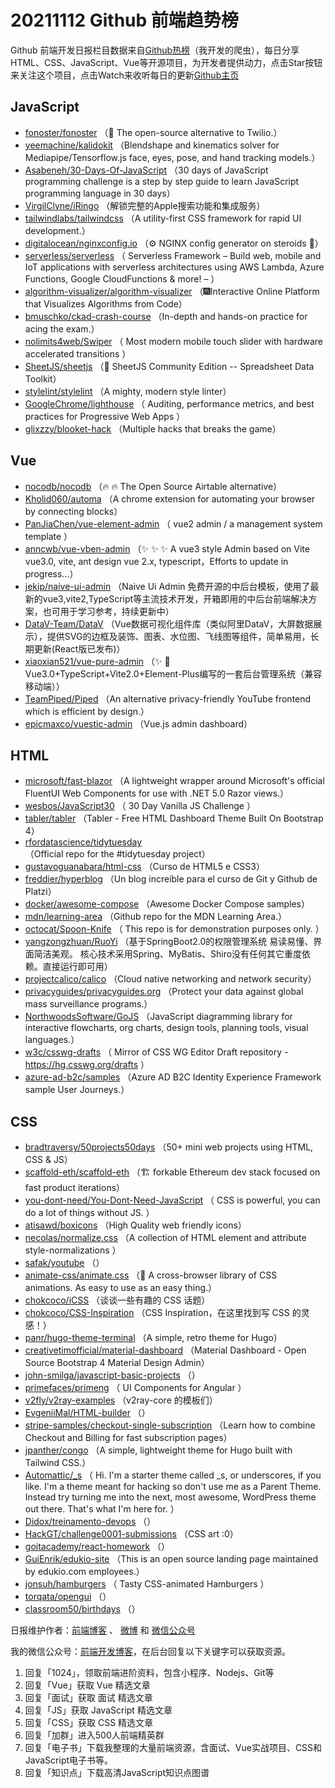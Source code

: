 # 20211112 Github 前端趋势榜

Github 前端开发日报栏目数据来自[Github热榜](https://github.qdkfweb.cn/)（我开发的爬虫），每日分享HTML、CSS、JavaScript、Vue等开源项目，为开发者提供动力，点击Star按钮来关注这个项目，点击Watch来收听每日的更新[Github主页](https://github.com/kujian/githubTrending)
## JavaScript

* [fonoster/fonoster](https://github.com/fonoster/fonoster) （&#x1f680; The open-source alternative to Twilio.）
* [yeemachine/kalidokit](https://github.com/yeemachine/kalidokit) （Blendshape and kinematics solver for Mediapipe/Tensorflow.js face, eyes, pose, and hand tracking models.）
* [Asabeneh/30-Days-Of-JavaScript](https://github.com/Asabeneh/30-Days-Of-JavaScript) （30 days of JavaScript programming challenge is a step by step guide to learn JavaScript programming language in 30 days）
* [VirgilClyne/iRingo](https://github.com/VirgilClyne/iRingo) （解锁完整的Apple搜索功能和集成服务）
* [tailwindlabs/tailwindcss](https://github.com/tailwindlabs/tailwindcss) （A utility-first CSS framework for rapid UI development.）
* [digitalocean/nginxconfig.io](https://github.com/digitalocean/nginxconfig.io) （&#x2699;&#xfe0f; NGINX config generator on steroids &#x1f489;）
* [serverless/serverless](https://github.com/serverless/serverless) （
        Serverless Framework – Build web, mobile and IoT applications with serverless architectures using AWS Lambda, Azure Functions, Google CloudFunctions &amp; more! – 
      ）
* [algorithm-visualizer/algorithm-visualizer](https://github.com/algorithm-visualizer/algorithm-visualizer) （&#x1f386;Interactive Online Platform that Visualizes Algorithms from Code）
* [bmuschko/ckad-crash-course](https://github.com/bmuschko/ckad-crash-course) （In-depth and hands-on practice for acing the exam.）
* [nolimits4web/Swiper](https://github.com/nolimits4web/swiper) （
        Most modern mobile touch slider with hardware accelerated transitions
      ）
* [SheetJS/sheetjs](https://github.com/SheetJS/sheetjs) （:green_book: SheetJS Community Edition -- Spreadsheet Data Toolkit）
* [stylelint/stylelint](https://github.com/stylelint/stylelint) （A mighty, modern style linter）
* [GoogleChrome/lighthouse](https://github.com/GoogleChrome/lighthouse) （
        Auditing, performance metrics, and best practices for Progressive Web Apps
      ）
* [glixzzy/blooket-hack](https://github.com/glixzzy/blooket-hack) （Multiple hacks that breaks the game）

## Vue

* [nocodb/nocodb](https://github.com/nocodb/nocodb) （&#x1f525; &#x1f525; The Open Source Airtable alternative）
* [Kholid060/automa](https://github.com/Kholid060/automa) （A chrome extension for automating your browser by connecting blocks）
* [PanJiaChen/vue-element-admin](https://github.com/PanJiaChen/vue-element-admin) （
        vue2 admin / a management system template
      ）
* [anncwb/vue-vben-admin](https://github.com/anncwb/vue-vben-admin) （&#x2728; &#x2728; &#x2728; A vue3 style Admin based on Vite vue3.0, vite, ant design vue 2.x, typescript，Efforts to update in progress...）
* [jekip/naive-ui-admin](https://github.com/jekip/naive-ui-admin) （Naive Ui Admin 免费开源的中后台模板，使用了最新的vue3,vite2,TypeScript等主流技术开发，开箱即用的中后台前端解决方案，也可用于学习参考，持续更新中）
* [DataV-Team/DataV](https://github.com/DataV-Team/DataV) （Vue数据可视化组件库（类似阿里DataV，大屏数据展示），提供SVG的边框及装饰、图表、水位图、飞线图等组件，简单易用，长期更新(React版已发布)）
* [xiaoxian521/vue-pure-admin](https://github.com/xiaoxian521/vue-pure-admin) （&#x2728; &#x1f680;Vue3.0+TypeScript+Vite2.0+Element-Plus编写的一套后台管理系统（兼容移动端））
* [TeamPiped/Piped](https://github.com/TeamPiped/Piped) （An alternative privacy-friendly YouTube frontend which is efficient by design.）
* [epicmaxco/vuestic-admin](https://github.com/epicmaxco/vuestic-admin) （Vue.js admin dashboard）

## HTML

* [microsoft/fast-blazor](https://github.com/microsoft/fast-blazor) （A lightweight wrapper around Microsoft's official FluentUI Web Components for use with .NET 5.0 Razor views.）
* [wesbos/JavaScript30](https://github.com/wesbos/JavaScript30) （
        30 Day Vanilla JS Challenge
      ）
* [tabler/tabler](https://github.com/tabler/tabler) （Tabler - Free HTML Dashboard Theme Built On Bootstrap 4）
* [rfordatascience/tidytuesday](https://github.com/rfordatascience/tidytuesday) （Official repo for the #tidytuesday project）
* [gustavoguanabara/html-css](https://github.com/gustavoguanabara/html-css) （Curso de HTML5 e CSS3）
* [freddier/hyperblog](https://github.com/freddier/hyperblog) （Un blog increíble para el curso de Git y Github de Platzi）
* [docker/awesome-compose](https://github.com/docker/awesome-compose) （Awesome Docker Compose samples）
* [mdn/learning-area](https://github.com/mdn/learning-area) （Github repo for the MDN Learning Area.）
* [octocat/Spoon-Knife](https://github.com/octocat/Spoon-Knife) （
        This repo is for demonstration purposes only.
      ）
* [yangzongzhuan/RuoYi](https://github.com/yangzongzhuan/RuoYi) （基于SpringBoot2.0的权限管理系统 易读易懂、界面简洁美观。 核心技术采用Spring、MyBatis、Shiro没有任何其它重度依赖。直接运行即可用）
* [projectcalico/calico](https://github.com/projectcalico/calico) （Cloud native networking and network security）
* [privacyguides/privacyguides.org](https://github.com/privacyguides/privacyguides.org) （Protect your data against global mass surveillance programs.）
* [NorthwoodsSoftware/GoJS](https://github.com/NorthwoodsSoftware/GoJS) （JavaScript diagramming library for interactive flowcharts, org charts, design tools, planning tools, visual languages.）
* [w3c/csswg-drafts](https://github.com/w3c/csswg-drafts) （
        Mirror of CSS WG Editor Draft repository - <a href="https://hg.csswg.org/drafts">https://hg.csswg.org/drafts</a>
      ）
* [azure-ad-b2c/samples](https://github.com/azure-ad-b2c/samples) （Azure AD B2C Identity Experience Framework sample User Journeys.）

## CSS

* [bradtraversy/50projects50days](https://github.com/bradtraversy/50projects50days) （50+ mini web projects using HTML, CSS &amp; JS）
* [scaffold-eth/scaffold-eth](https://github.com/scaffold-eth/scaffold-eth) （&#x1f3d7; forkable Ethereum dev stack focused on fast product iterations）
* [you-dont-need/You-Dont-Need-JavaScript](https://github.com/you-dont-need/You-Dont-Need-JavaScript) （
        CSS is powerful, you can do a lot of things without JS.
      ）
* [atisawd/boxicons](https://github.com/atisawd/boxicons) （High Quality web friendly icons）
* [necolas/normalize.css](https://github.com/necolas/normalize.css) （A collection of HTML element and attribute style-normalizations
      ）
* [safak/youtube](https://github.com/safak/youtube) （）
* [animate-css/animate.css](https://github.com/animate-css/animate.css) （&#x1f37f; A cross-browser library of CSS animations. As easy to use as an easy thing.）
* [chokcoco/iCSS](https://github.com/chokcoco/iCSS) （谈谈一些有趣的 CSS 话题）
* [chokcoco/CSS-Inspiration](https://github.com/chokcoco/CSS-Inspiration) （CSS Inspiration，在这里找到写 CSS 的灵感！）
* [panr/hugo-theme-terminal](https://github.com/panr/hugo-theme-terminal) （A simple, retro theme for Hugo）
* [creativetimofficial/material-dashboard](https://github.com/creativetimofficial/material-dashboard) （Material Dashboard - Open Source Bootstrap 4 Material Design Admin）
* [john-smilga/javascript-basic-projects](https://github.com/john-smilga/javascript-basic-projects) （）
* [primefaces/primeng](https://github.com/primefaces/primeng) （
        UI Components for Angular
      ）
* [v2fly/v2ray-examples](https://github.com/v2fly/v2ray-examples) （v2ray-core 的模板们）
* [EvgeniiMal/HTML-builder](https://github.com/EvgeniiMal/HTML-builder) （）
* [stripe-samples/checkout-single-subscription](https://github.com/stripe-samples/checkout-single-subscription) （Learn how to combine Checkout and Billing for fast subscription pages）
* [jpanther/congo](https://github.com/jpanther/congo) （A simple, lightweight theme for Hugo built with Tailwind CSS.）
* [Automattic/_s](https://github.com/Automattic/_s) （
        Hi. I'm a starter theme called _s, or underscores, if you like. I'm a theme meant for hacking so don't use me as a Parent Theme. Instead try turning me into the next, most awesome, WordPress theme out there. That's what I'm here for.
      ）
* [Didox/treinamento-devops](https://github.com/Didox/treinamento-devops) （）
* [HackGT/challenge0001-submissions](https://github.com/HackGT/challenge0001-submissions) （CSS art :0）
* [goitacademy/react-homework](https://github.com/goitacademy/react-homework) （）
* [GuiEnrik/edukio-site](https://github.com/GuiEnrik/edukio-site) （This is an open source landing page maintained by edukio.com employees.）
* [jonsuh/hamburgers](https://github.com/jonsuh/hamburgers) （
        Tasty CSS-animated Hamburgers
      ）
* [torqata/opengui](https://github.com/torqata/opengui) （）
* [classroom50/birthdays](https://github.com/classroom50/birthdays) （）


日报维护作者：[前端博客](https://qdkfweb.cn/) 、 [微博](https://qdkfweb.cn/go/weibo) 和 [微信公众号](https://open.weixin.qq.com/qr/code?username=caibaojian_com)

我的微信公众号：[前端开发博客](https://open.weixin.qq.com/qr/code?username=caibaojian_com)，在后台回复以下关键字可以获取资源。

1. 回复「1024」，领取前端进阶资料，包含小程序、Nodejs、Git等
2. 回复「Vue」获取 Vue 精选文章
3. 回复「面试」获取 面试 精选文章
4. 回复「JS」获取 JavaScript 精选文章
5. 回复「CSS」获取 CSS 精选文章
6. 回复「加群」进入500人前端精英群
7. 回复「电子书」下载我整理的大量前端资源，含面试、Vue实战项目、CSS和JavaScript电子书等。
8. 回复「知识点」下载高清JavaScript知识点图谱